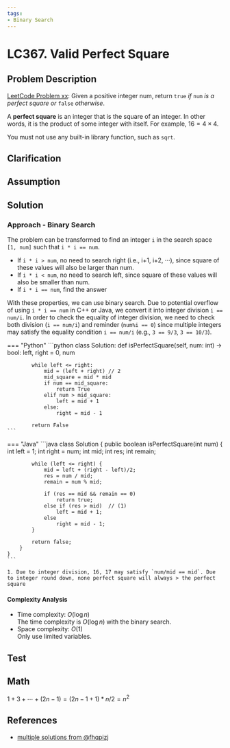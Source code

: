 ```yaml
---
tags:
- Binary Search
---
```


# LC367. Valid Perfect Square
## Problem Description
[LeetCode Problem xx](https://leetcode.com/problems/valid-perfect-square/): Given a positive integer num, return `true` _if_ `num` _is a perfect square or_ `false` _otherwise_.

A **perfect square** is an integer that is the square of an integer. In other words, it is the product of some integer with itself. For example, $16 = 4 \times 4$.

You must not use any built-in library function, such as `sqrt`.

## Clarification

## Assumption

## Solution
### Approach - Binary Search
The problem can be transformed to find an integer `i` in the search space `[1, num]` such that `i * i == num`.

- If `i * i > num`, no need to search right (i.e., i+1, i+2, ···), since square of these values will also be larger than num.
- If `i * i < num`, no need to search left, since square of these values will also be smaller than num.
- If `i * i == num`, find the answer

With these properties, we can use binary search. Due to potential overflow of using `i * i == num` in C++ or Java, we convert it into integer division `i == num/i`. In order to check the equality of integer division, we need to check both division (`i == num/i`) and reminder (`num%i == 0`) since multiple integers may satisfy the equality condition `i == num/i` (e.g., `3 == 9/3`, `3 == 10/3`).

=== "Python"
    ```python
    class Solution:
        def isPerfectSquare(self, num: int) -> bool:
            left, right = 0, num

            while left <= right:
                mid = (left + right) // 2
                mid_square = mid * mid
                if num == mid_square:
                    return True
                elif num > mid_square:
                    left = mid + 1
                else:
                    right = mid - 1

            return False
    ```

=== "Java"
    ```java
    class Solution {
        public boolean isPerfectSquare(int num) {
            int left = 1;
            int right = num;
            int mid;
            int res;
            int remain;

            while (left <= right) {
                mid = left + (right - left)/2;
                res = num / mid;
                remain = num % mid;

                if (res == mid && remain == 0)
                    return true;
                else if (res > mid)  // (1)
                    left = mid + 1;
                else
                    right = mid - 1;
            }

            return false;
        }
    }
    ```

    1. Due to integer division, 16, 17 may satisfy `num/mid == mid`. Due to integer round down, none perfect square will always > the perfect square

#### Complexity Analysis
* Time complexity: $O(\log n)$  
The time complexity is $O(\log n)$ with the binary search. 
* Space complexity: $O(1)$  
Only use limited variables.

## Test

## Math
$1 + 3 + \cdots + (2n - 1) = (2n - 1 + 1) * n / 2 = n^2$

## References
- [multiple solutions from @fhqpizj](https://leetcode.com/problems/valid-perfect-square/solutions/83874/a-square-number-is-1-3-5-7-java-code/)